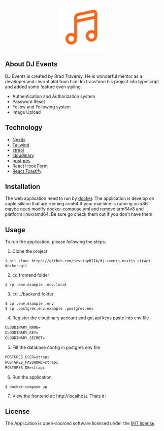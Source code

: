 <p align="center"><img src="frontend/public/assets/logo.svg" width="150" height="150"></p>

## About DJ Events

DJ Events is created by Brad Traversy. He is wonderful mentor as a developer and i learnt alot from him. Im transform his project into typescript and added some feature even styling.

- Authentication and Authorization system
- Password Reset
- Follow and Following system
- Image Upload

## Technology

- [Nextjs](https://nextjs.org/)
- [Tailwind](https://tailwindcss.com/)
- [strapi](https://strapi.io/)
- [cloudinary](https://cloudinary.com/)
- [postgres](https://www.postgresql.org/)
- [React Hook Form](https://react-hook-form.com/)
- [React Toastify](https://fkhadra.github.io/react-toastify/introduction)

## Installation

The web application need to run by [docker](https://www.docker.com/). The application is develop on apple silicon that are running arm64 if your machine is running on x86 maybe need modify docker-compose.yml and remove arm64v8 and platform linux/amd64. Be sure go check them out if you don't have them.

## Usage

To run the application, please following the steps:

1. Clone the project

```shell
$ git clone https://github.com/destiny0114/dj-events-nextjs-strapi-docker.git
```

2. cd frontend folder

```shell
$ cp .env.example .env.local
```

3. cd ../backend folder

```shell
$ cp .env.example .env
$ cp .postgres.env.example .postgres.env
```

4. Register the cloudinary account and get api keys paste into env file

```txt
CLOUDINARY_NAME=
CLOUDINARY_KEY=
CLOUDINARY_SECRET=
```

5. Fill the database config in postgres env file

```txt
POSTGRES_USER=strapi
POSTGRES_PASSWORD=strapi
POSTGRES_DB=strapi
```

6. Run the application

```shell
$ docker-compose up
```

7. View the frontend at: http://localhost. Thats it!

## License

The Application is open-sourced software licensed under the [MIT license](https://opensource.org/licenses/MIT).
